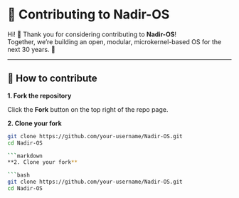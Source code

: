 # 🤝 Contributing to Nadir-OS

Hi! 👋 Thank you for considering contributing to **Nadir-OS**!  
Together, we’re building an open, modular, microkernel-based OS for the next 30 years. 🚀

---

## 📌 How to contribute

**1. Fork the repository**

Click the **Fork** button on the top right of the repo page.

**2. Clone your fork**

```bash
git clone https://github.com/your-username/Nadir-OS.git
cd Nadir-OS

```markdown
**2. Clone your fork**

```bash
git clone https://github.com/your-username/Nadir-OS.git
cd Nadir-OS
